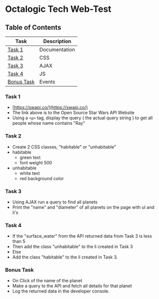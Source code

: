 # Octalogic Tech Web-Test
## Table of Contents

| Task | Description |
| ----------- | ----------- |
| [ Task 1 ](#task-1) | Documentation |
| [ Task 2 ](#task-2) | CSS |
| [ Task 3 ](#task-3) | AJAX |
| [ Task 4 ](#task-4) | JS |
| [ Bonus Task ](#bonus-task) | Events |

### Task 1
- [https://swapi.co/](https://swapi.co/)
- The link above is to the Open Source Star Wars API Website
- Using a ```<p>``` tag, display the query ( the actual query string ) to get all people whose name contains "Ray" 

### Task 2
- Create 2 CSS classes, "habitable" or "unhabitable"
- habitable
  - green text
  - font weight 500
- unhabitable
  - white text
  - red background color

### Task 3
- Using AJAX run a query to find all planets
- Print the "name" and "diameter" of all planets on the page with ul and li's

### Task 4
- If the "surface_water" from the API returned data from Task 3 is less than 5
 - Then add the class "unhabitable" to the li created in Task 3
- Else
 - Add the class "habitable" to the li created in Task 3.

### Bonus Task
- On Click of the name of the planet
 - Make a query to the API and fetch all details for that planet
 - Log the returned data in the developer console.

